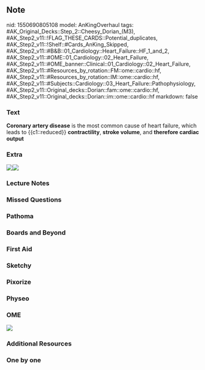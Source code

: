 ## Note
nid: 1550690805108
model: AnKingOverhaul
tags: #AK_Original_Decks::Step_2::Cheesy_Dorian_(M3), #AK_Step2_v11::!FLAG_THESE_CARDS::Potential_duplicates, #AK_Step2_v11::!Shelf::#Cards_AnKing_Skipped, #AK_Step2_v11::#B&B::01_Cardiology::Heart_Failure::HF_1_and_2, #AK_Step2_v11::#OME::01_Cardiology::02_Heart_Failure, #AK_Step2_v11::#OME_banner::Clinical::01_Cardiology::02_Heart_Failure, #AK_Step2_v11::#Resources_by_rotation::FM::ome::cardio::hf, #AK_Step2_v11::#Resources_by_rotation::IM::ome::cardio::hf, #AK_Step2_v11::#Subjects::Cardiology::03_Heart_Failure::Pathophysiology, #AK_Step2_v11::Original_decks::Dorian::fam::ome::cardio::hf, #AK_Step2_v11::Original_decks::Dorian::im::ome::cardio::hf
markdown: false

### Text
<b>Coronary artery disease</b> is the most common cause of heart
failure, which leads to {{c1::reduced}} <b>contractility</b>,
<b>stroke volume</b>, and <b>therefore cardiac output</b>

### Extra
<img src="paste-25924422598657.jpg"><img src=
"paste-90417651515393.jpg">

### Lecture Notes


### Missed Questions


### Pathoma


### Boards and Beyond


### First Aid


### Sketchy


### Pixorize


### Physeo


### OME
<div class="ome-widget">
  <a href=
  "https://onlinemeded.org/spa/cardiology/heart-failure/acquire?ref=anki">
  <img src="_OME_AnkiFlashcards_Lesson_2.png"></a>
</div>

### Additional Resources


### One by one

